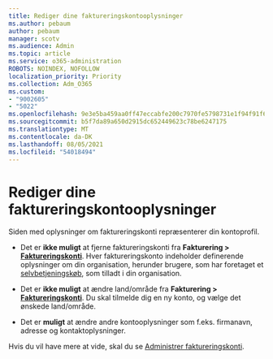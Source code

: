 ```yaml
---
title: Rediger dine faktureringskontooplysninger
ms.author: pebaum
author: pebaum
manager: scotv
ms.audience: Admin
ms.topic: article
ms.service: o365-administration
ROBOTS: NOINDEX, NOFOLLOW
localization_priority: Priority
ms.collection: Adm_O365
ms.custom:
- "9002605"
- "5022"
ms.openlocfilehash: 9e3e5ba459aa0ff47eccabfe200c7970fe5798731e1f94f91f6f9b059b74ffde
ms.sourcegitcommit: b5f7da89a650d2915dc652449623c78be6247175
ms.translationtype: MT
ms.contentlocale: da-DK
ms.lasthandoff: 08/05/2021
ms.locfileid: "54018494"
---
```

# <a name="change-billing-account-information"></a>Rediger dine faktureringskontooplysninger

Siden med oplysninger om faktureringskonti repræsenterer din kontoprofil.

- Det er **ikke muligt** at fjerne faktureringskonti fra **Fakturering > [Faktureringskonti](https://go.microsoft.com/fwlink/p/?linkid=2084771)**. Hver faktureringskonto indeholder definerende oplysninger om din organisation, herunder brugere, som har foretaget et [selvbetjeningskøb](https://docs.microsoft.com/microsoft-365/commerce/subscriptions/manage-self-service-purchases-admins), som tilladt i din organisation. 

- Det er **ikke muligt** at ændre land/område fra **Fakturering > [Faktureringskonti](https://go.microsoft.com/fwlink/p/?linkid=2084771)**. Du skal tilmelde dig en ny konto, og vælge det ønskede land/område. 

- Det er **muligt** at ændre andre kontooplysninger som f.eks. firmanavn, adresse og kontaktoplysninger. 

Hvis du vil have mere at vide, skal du se [Administrer faktureringskonti](https://docs.microsoft.com/microsoft-365/commerce/manage-billing-accounts). 
